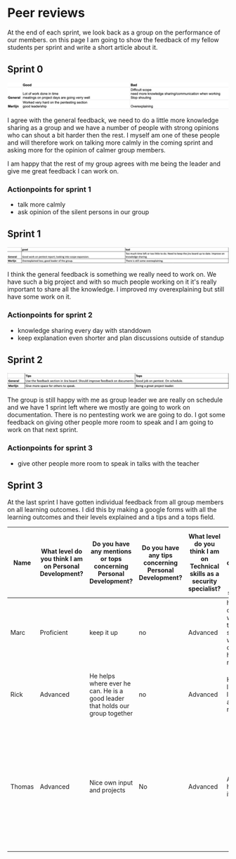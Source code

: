 # Peer reviews

At the end of each sprint, we look back as a group on the performance of our members. on this page I am going to show the feedback of my fellow students per sprint and write a short article about it.

## Sprint 0

![peerreview sprint 0](/images/peer_review_sprint0.png)

I agree with the general feedback, we need to do a little more knowledge sharing as a group and we have a number of people with strong opinions who can shout a bit harder then the rest. I myself am one of these people and will therefore work on talking more calmly in the coming sprint and asking more for the opinion of calmer group members.

I am happy that the rest of my group agrees with me being the leader and give me great feedback I can work on.

### Actionpoints for sprint 1

- talk more calmly
- ask opinion of the silent persons in our group

## Sprint 1

![peerreview sprint 1](/images/peer_review_sprint1.png)

I think the general feedback is something we really need to work on.
We have such a big project and with so much people working on it it's really important to share all the knowledge.
I improved my overexplaining but still have some work on it.

### Actionpoints for sprint 2

- knowledge sharing every day with standdown
- keep explanation even shorter and plan discussions outside of standup

## Sprint 2

![peerreview sprint 2](/images/peer_review_sprint2.png)

The group is still happy with me as group leader we are really on schedule and we have 1 sprint left where we mostly are going to work on documentation.
There is no pentesting work we are going to do.
I got some feedback on giving other people more room to speak and I am going to work on that next sprint.

### Actionpoints for sprint 3

- give other people more room to speak in talks with the teacher

## Sprint 3

At the last sprint I have gotten individual feedback from all group members on all learning outcomes.
I did this by making a google forms with all the learning outcomes and their levels explained and a tips and a tops field.

| Name   | What level do you think I am on Personal Development? | Do you have any mentions or tops concerning Personal Development?              | Do you have any tips concerning Personal Development? | What level do you think I am on Technical skills as a security specialist? | Do you have any mentions or tops concerning Technical skills as a security specialist?          | Do you have any tips concerning Technical skills as a security specialist? | What level do you think I am on Procedural skills as a security specialist? | Do you have any mentions or tops concerning Procedural skills as a security specialist? | Do you have any tips concerning Procedural skills as a security specialist? | What level do you think I am on Technical R&D project skills? | Do you have any mentions or tops concerning Technical R&D project skills? | Do you have any tips concerning Technical R&D project skills?                                          | What level do you think I am on Methodical R&D project process? | Do you have any mentions or tops concerning Methodical R&D project process? | Do you have any tips concerning Methodical R&D project process? | What level do you think I am on Collaboration and Communication skills? | Do you have any mentions or tops concerning Collaboration and Communication skills? | Do you have any tips concerning Collaboration and Communication skills?                                                                                                                                                                 | Do you have any general tip for me?             | Do you have any general top for me?                                                   |
|--------|-------------------------------------------------------|--------------------------------------------------------------------------------|-------------------------------------------------------|----------------------------------------------------------------------------|-------------------------------------------------------------------------------------------------|----------------------------------------------------------------------------|-----------------------------------------------------------------------------|-----------------------------------------------------------------------------------------|-----------------------------------------------------------------------------|---------------------------------------------------------------|---------------------------------------------------------------------------|--------------------------------------------------------------------------------------------------------|-----------------------------------------------------------------|-----------------------------------------------------------------------------|-----------------------------------------------------------------|-------------------------------------------------------------------------|-------------------------------------------------------------------------------------|-----------------------------------------------------------------------------------------------------------------------------------------------------------------------------------------------------------------------------------------|-------------------------------------------------|---------------------------------------------------------------------------------------|
| Marc   | Proficient                                            | keep it up                                                                     | no                                                    | Advanced                                                                   | helps a lot of people with the technical skills, both within and outside of his specific route. | no                                                                         | Proficient                                                                  | no                                                                                      | no                                                                          | Advanced                                                      | Helpt a lot of people durring our R&D project                             | keep on going                                                                                          | Proficient                                                      | no                                                                          | no                                                              | Proficient                                                              | good project leader                                                                 | i think you could get this to advanced if you check the advanced level and added some more to you portfolio                                                                                                                             | sometimes you stick to a discussion to long.    | great group member and technically skilled                                            |
| Rick   | Advanced                                              | He helps where ever he can. He is a good leader that holds our group together  | no                                                    | Advanced                                                                   | He knows a lot and learns and adapts really fast                                                | Sometimes he can go too fast, take the others into your journey            | Proficient                                                                  | no                                                                                      | no                                                                          | Advanced                                                      | We took a lot of work on him, doing really good                           | Don't be afraid to delegate the work, others can do things too                                         | Proficient                                                      | no                                                                          | no                                                              | Proficient                                                              | Everything goes well                                                                | you still overexplain a little                                                                                                                                                                                                          | keep it up                                      | no                                                                                    |
| Thomas | Advanced                                              | Nice own input and projects                                                    | No                                                    | Advanced                                                                   | Always helped me if I asked.                                                                    | No                                                                         | Proficient                                                                  | no                                                                                      | no                                                                          | Proficient                                                    | Great skills                                                              | Sometimes let other people learn in their skills instead of doing everything on your own or with Rick. | Proficient                                                      | Great way of working, good team effort but you were a good leader           | no                                                              | Proficient                                                              | No                                                                                  | Don't speak too much. If someone askes you something don't overrule them with a bunch of information, keep it short and powerful. Also remember that there are people who are a bit shy or uncertain, let them speak and exercise more. | Already said the tips on the previous questions | Good leadership and projects. You have a lot of knowledge and improved in it as well. |